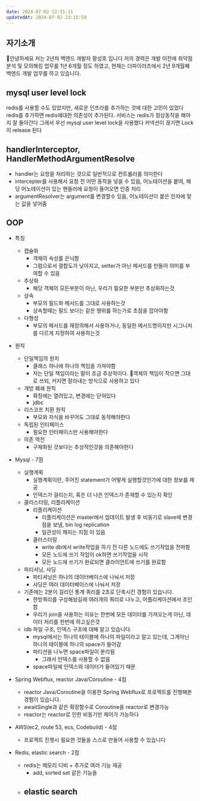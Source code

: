 ```yaml
---
date: 2024-07-02 22:31:11
updatedAt: 2024-07-02 23:15:59
---
```


## 자기소개
안녕하세요 저는 2년차 백엔드 개발자 황성호 입니다
저의 경력은 개발 이전에 취약점 분석 및 모의해킹 업무를 1년 6개월 정도 하였고, 현재는 더파이러츠에서 2년 9개월째 백엔드 개발 업무를 하고 있습니다.

## mysql user level lock
redis를 사용할 수도 있었지만, 새로운 인프라를 추가하는 것에 대한 고민이 있었다
redis를 추가하면 redis에대한 의존성이 추가된다. 서비스는 redis가 정상동작을 해야지 잘 돌아간다
그래서 우선 mysql user level lock을 사용했다
커넥션이 끊기면 Lock이 release 된다


## handlerInterceptor, HandlerMethodArgumentResolve
- handler는 요청을 처리하는 것으로 일반적으로 컨트롤러를 의미한다
- intercepter를 사용해서 요청 전 어떤 동작을 넣을 수 있음, 어노테이션을 붙여, 해당 어노테이션이 있는 핸들러에 요청이 들어오면 인증 처리
- argumentResolver는 argument를 변경할수 있음, 어노테이션이 붙은 인자에 맞는 값을 넣어줌

## OOP
- 특징
	- 캡슐화
		- 객체의 속성를 은닉함
		- 그럼으로서 결합도가 낮아지고, setter가 아닌 메서드를 만들어 의미를 부여할 수 있음
	- 추상화
		- 해당 객체의 모든부분이 아닌, 우리가 필요한 부분만 추상화하는것
	- 상속
		- 부모의 필드와 메서드를 그대로 사용하는것
		- 상속할때는 필드 보다는 같은 행위를 하는가로 초점을 잡아야함
	- 다형성
		- 부모의 메서드를 재정의해서 사용하거나, 동일한 메서드명이지만 시그니처를 다르게 지정하여 사용하는것
- 원칙
	- 단일책임의 원치
		- 클래스 하나에 하나의 책임을 가져야함
		- 저는 단일 책임이라는 말이 조금 추상적이다. 객체의 책임이 작으면 그대로 쓰되, 커지면 잘라내는 방식으로 사용하고 있다
	- 개방 폐쇄 원칙
		- 확장에는 열려있고, 변경에는 닫혀있다
		- jdbc
	- 리스코프 치환 원칙
		- 부모와 자식을 바꾸어도 그대로 동작해야한다
	- 독립된 인터페이스 
		- 필요한 인터페이스만 사용해야한다
	- 의존 역전
		- 구체화된 것보다는 추상적인것을 의존해야한다

- Mysql - 7점
	- 실행계획
		- 실행계획이란, 주어진 statement가 어떻게 실행할것인가에 대한 정보를 제공
		- 인덱스가 걸리는지, 혹은 더 나은 인덱스가 존재할 수 있는지 확인
	- 클러스터링, 리플리케이션
		- 리플리케이션
			- 리플리케이션은 master에서 업데이트 발생 후 비동기로 slave에 변경점을 보냄, bin log replication
			- 일관성이 깨지는 지점 이 있음
		- 클러스터링
			- write db에서 write작업을 하기 전 다른 노드에도 쓰기작업을 전파함
			- 모든 노드에 쓰기 작업이 ok하면 쓰기작업을 시작
			- 모든 노드에 쓰기가 완료되면 클라이언트에 쓰기를 완료함
	- 파티셔닝, 샤딩
		- 파티셔닝은 하나의 데이터베이스에 나눠서 저장
		- 샤딩은 여러 데이터베이스에 나눠서 저장
    - 기존에는 2분이 걸리던 통계 쿼리를 2초로 단축시킨 경험이 있습니다.
	    - 한방쿼리를 구성해놨길래 여러개의 쿼리로 나누고, 어플리케이션에서 조인함
	    - 우리가 join을 사용하는 이유는 한번에 모든 데이터를 가져오는게 아닌, 데이터 처리를 한번에 하고싶은것
    - idb 파일 구조, 인덱스 구조에 대해 알고 있습니다.
	    - mysql에서는 하나의 테이블에 하나의 파일이라고 알고 있는데, 그게아닌 하나의 테이블에 하나의 space가 들어감
	    - 파티션을 나누면 space파일이 분리됨
		    - 그래서 인덱스를 사용할 수 없음
		- space파일에 인덱스와 데이터가 들어있기 때문

- Spring Webflux, reactor Java/Coroutine - 4점
    - reactor Java/Coroutine을 이용한 Spring Webflux로 프로젝트를 진행해본 경험이 있습니다.
    - awaitSingle과 같은 확장함수로 Coroutine을 reactor로 변경가능
    - reactor는 reactor로 인한 비동기만 제어가 가능하다

- AWS(ec2, route 53, ecs, Codebuild) - 4점
    - 프로젝트 진행시 필요한 것들을 스스로 만들어 사용할 수 있습니다

- Redis, elastic search - 2점
    - redis는 메모리 디비 + 추가로 여러 기능 제공
	    - add, sorted set 같은 기능을
	- elastic search
		- 

